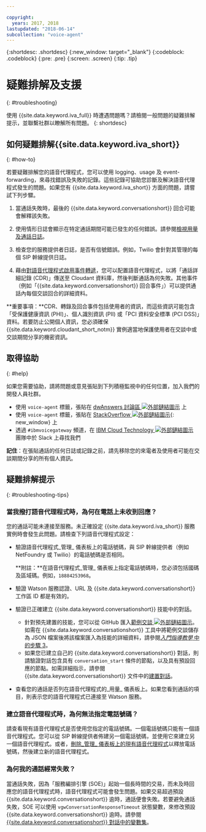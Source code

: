 ```yaml
---

copyright:
  years: 2017, 2018
lastupdated: "2018-06-14"
subcollection: "voice-agent"
---
```


{:shortdesc: .shortdesc}
{:new_window: target="_blank"}
{:codeblock: .codeblock}
{:pre: .pre}
{:screen: .screen}
{:tip: .tip}

# 疑難排解及支援
{: #troubleshooting}

使用 {{site.data.keyword.iva_full}} 時遭遇問題嗎？請檢閱一般問題的疑難排解提示，並聯繫社群以瞭解所有問題。
{: shortdesc}

## 如何疑難排解{{site.data.keyword.iva_short}}
{: #how-to}

若要疑難排解您的語音代理程式，您可以使用 logging、usage 及 event-forwarding，來尋找錯誤及失敗的記錄。這些記錄可協助您診斷及解決語音代理程式發生的問題。如果您有 {{site.data.keyword.iva_short}} 方面的問題，請嘗試下列步驟。

1. 當通話失敗時，最後的 {{site.data.keyword.conversationshort}} 回合可能會解釋該失敗。

1. 使用情形日誌會顯示在特定通話期間可能已發生的任何錯誤。請參閱[檢視用量及通話日誌](/docs/services/voice-agent?topic=voice-agent-logging)。

1. 檢查您的服務提供者日誌，是否有信號錯誤。例如，Twilio 會針對其管理的每個 SIP 幹線提供日誌。

1. 藉由[對語音代理程式啟用事件轉遞](/docs/services/voice-agent?topic=voice-agent-event_forwarding)，您可以配置語音代理程式，以將「通話詳細記錄 (CDR)」傳送至 Cloudant 資料庫，然後判斷通話為何失敗。其他事件（例如「{{site.data.keyword.conversationshort}} 回合事件」）可以提供通話內每個交談回合的詳細資料。

**重要事項：**CDR、轉錄及回合事件包括使用者的資訊，而這些資訊可能包含「受保護健康資訊 (PHI)」、個人識別資訊 (PII) 或「PCI 資料安全標準 (PCI DSS)」資料。若要防止公開個人資訊，您必須確保 {{site.data.keyword.cloudant_short_notm}} 實例適當地保護使用者在交談中或交談期間分享的機密資訊。


## 取得協助
{: #help}

如果您需要協助，請將問題或意見張貼到下列積極監視中的任何位置，加入我們的開發人員社群。

* 使用 `voice-agent` 標籤，張貼在 [dwAnswers 討論區 ![外部鏈結圖示](../../icons/launch-glyph.svg "外部鏈結圖示")](https://developer.ibm.com/answers/topics/voice-agent/) 上
* 使用 `voice-agent` 標籤，張貼在 [StackOverflow ![外部鏈結圖示](../../icons/launch-glyph.svg "外部鏈結圖示")](http://stackoverflow.com/questions/tagged/voice-agent){: new_window} 上
* 透過 `#ibmvoicegateway` 頻道，在 [IBM Cloud Technology ![外部鏈結圖示](../../icons/launch-glyph.svg "外部鏈結圖示")](https://slack-invite-ibm-cloud-tech.mybluemix.net/) 團隊中於 Slack 上尋找我們

**記住**：在張貼通話的任何日誌或記錄之前，請先移除您的來電者及使用者可能在交談期間分享的所有個人資訊。

## 疑難排解提示
{: #troubleshooting-tips}

### 當我撥打語音代理程式時，為何在電話上未收到回應？

您的通話可能未連接至服務。未正確設定 {{site.data.keyword.iva_short}} 服務實例時會發生此問題。請檢查下列語音代理程式設定：

* 驗證語音代理程式_管理_ 儀表板上的電話號碼，與 SIP 幹線提供者（例如 NetFoundry 或 Twilio）的電話號碼是否相同。

   **附註：**在語音代理程式_管理_ 儀表板上指定電話號碼時，您必須包括國碼及區域碼。例如，`18884253968`。

* 驗證 Watson 服務認證、URL 及 {{site.data.keyword.conversationshort}} 工作區 ID 都是有效的。
* 驗證已正確建立 {{site.data.keyword.conversationshort}} 技能中的對話。
  * 針對預先建置的技能，您可以從 GitHub 匯入[範例交談 ![外部鏈結圖示](../../icons/launch-glyph.svg "外部鏈結圖示")](https://github.com/WASdev/sample.voice.gateway/blob/master/conversation/voice-gateway-conversation-en.json)。如需在 {{site.data.keyword.conversationshort}} 工具中將範例交談儲存為 JSON 檔案後將該檔案匯入為技能的詳細資料，請參閱[*入門指導教學* 中的步驟 3](/docs/services/voice-agent?topic=voice-agent-getting-started-tutorial#step3)。
  * 如果您已建立自己的 {{site.data.keyword.conversationshort}} 對話，則請驗證對話包含具有 `conversation_start` 條件的節點，以及具有預設回應的節點。如需詳細指示，請參閱 {{site.data.keyword.conversationshort}} 文件中的[建置對話](/docs/services/assistant?topic=assistant-getting-started#getting-started-build-dialog)。
* 查看您的通話是否列在語音代理程式的_用量_ 儀表板上。如果您看到通話的項目，則表示您的語音代理程式已連接至 Watson 服務。

### 建立語音代理程式時，為何無法指定電話號碼？

請查看現有語音代理程式是否使用您指定的電話號碼。一個電話號碼只能有一個語音代理程式。您可以從 SIP 幹線提供者佈建另一個電話號碼，並使用它來建立另一個語音代理程式。或者，[刪除_管理_ 儀表板上的現有語音代理程式](/docs/services/voice-agent?topic=voice-agent-managing#delete_va)以釋放電話號碼，然後建立新的語音代理程式。

### 為何我的通話經常失敗？

當通話失敗，因為「服務編排引擎 (SOE)」起始一個長時間的交易，而未及時回應您的語音代理程式時，語音代理程式可能會發生問題。如果交易超過預設 {{site.data.keyword.conversationshort}} 逾時，通話便會失敗。若要避免通話失敗，SOE 可以使用 `vgwConversationResponseTimeout` 狀態變數，來修改預設 {{site.data.keyword.conversationshort}} 逾時。請參閱 [{{site.data.keyword.conversationshort}} 對話中的變數集](https://www.ibm.com/support/knowledgecenter/SS4U29/api.html#variables-conv)。
